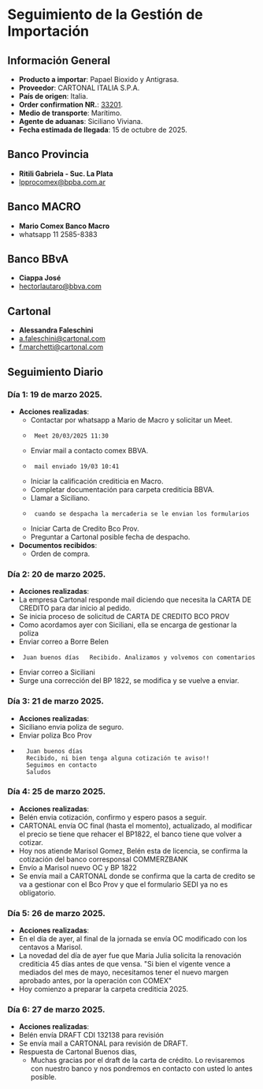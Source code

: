 # Seguimiento de la Gestión de Importación

## Información General
- **Producto a importar**: Papael Bioxido y Antigrasa.
- **Proveedor**: CARTONAL ITALIA S.P.A.
- **País de origen**: Italia.
- **Order confirmation NR.**: [33201](/doc/OC%2033201.pdf).
- **Medio de transporte**: Marítimo.
- **Agente de aduanas**: Siciliano Viviana.
- **Fecha estimada de llegada**: 15 de octubre de 2025.



## Banco Provincia
- **Ritili Gabriela - Suc. La Plata**
- lpprocomex@bpba.com.ar
## Banco MACRO
- **Mario Comex Banco Macro**
- whatsapp 11 2585-8383
## Banco BBvA
- **Ciappa José**
- hectorlautaro@bbva.com
## Cartonal
- **Alessandra Faleschini**
- a.faleschini@cartonal.com
- f.marchetti@cartonal.com


## Seguimiento Diario

### Día 1: 19 de marzo 2025.
- **Acciones realizadas**:
  - Contactar por whatsapp a Mario de Macro y solicitar un Meet.
  -      Meet 20/03/2025 11:30
  - Enviar mail a contacto comex BBVA.
  -      mail enviado 19/03 10:41
  - Iniciar la calificación crediticia en Macro.
  - Completar documentación para carpeta crediticia BBVA.
  - Llamar a Siciliano.
  -      cuando se despacha la mercaderia se le envian los formularios
  - Iniciar Carta de Credito Bco Prov.
  - Preguntar a Cartonal posible fecha de despacho.
- **Documentos recibidos**:
  - Orden de compra.

### Día 2: 20 de marzo 2025.
- **Acciones realizadas**:
 - La empresa Cartonal responde mail diciendo que necesita la CARTA DE CREDITO para dar inicio al pedido.
 - Se inicia proceso de solicitud de CARTA DE CREDITO BCO PROV
 - Como acordamos ayer con Siciliani, ella se encarga de gestionar la poliza
 - Enviar correo a Borre Belen  
 -      Juan buenos días   Recibido. Analizamos y volvemos con comentarios
 - Enviar correo a Siciliani 
 - Surge una corrección del BP 1822, se modifica y se vuelve a enviar.

### Día 3: 21 de marzo 2025.
- **Acciones realizadas**:
 - Siciliano envia poliza de seguro.
 - Enviar poliza Bco Prov
 -       Juan buenos días
         Recibido, ni bien tenga alguna cotización te aviso!!
         Seguimos en contacto
         Saludos

### Día 4: 25 de marzo 2025.
- **Acciones realizadas**:
 - Belén envia cotización, confirmo y espero pasos a seguir.
 - CARTONAL envía OC final (hasta el momento), actualizado, al modificar el precio se tiene que rehacer el BP1822,  el banco tiene que volver a cotizar.
 - Hoy nos atiende Marisol Gomez, Belén esta de licencia, se confirma la cotización del banco corresponsal COMMERZBANK
 - Envío a Marisol nuevo OC y BP 1822
 - Se envía mail a CARTONAL donde se confirma que la carta de credito se va a gestionar con el Bco Prov y que el formulario SEDI ya no es obligatorio.

### Día 5: 26 de marzo 2025.
- **Acciones realizadas**:
 - En el día de ayer, al final de la jornada se envía OC modificado con los centavos a Marisol.
 - La novedad del día de ayer fue que Maria Julia solicita la renovación crediticia 45 días antes de que vensa. "Si bien el vigente vence a mediados del mes de mayo, necesitamos tener el nuevo margen aprobado antes, por la operación con COMEX"
 - Hoy comienzo a preparar la carpeta crediticia 2025.

### Día 6: 27 de marzo 2025.
- **Acciones realizadas**:
 - Belén envía DRAFT CDI 132138 para revisión 
 - Se envía mail a CARTONAL para revisión de DRAFT.
 - Respuesta de Cartonal
    Buenos dias,
    - Muchas gracias por el draft de la carta de crédito.
Lo revisaremos con nuestro banco y nos pondremos en contacto con usted lo antes posible.

 


   
  
  